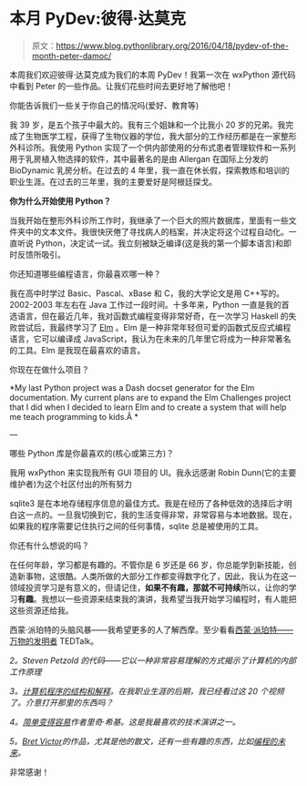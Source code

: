 # 本月 PyDev:彼得·达莫克

> 原文：<https://www.blog.pythonlibrary.org/2016/04/18/pydev-of-the-month-peter-damoc/>

本周我们欢迎彼得·达莫克成为我们的本周 PyDev！我第一次在 wxPython 源代码中看到 Peter 的一些作品。让我们花些时间去更好地了解他吧！

你能告诉我们一些关于你自己的情况吗(爱好、教育等)

我 39 岁，是五个孩子中最大的。我有三个姐妹和一个比我小 20 岁的兄弟。我完成了生物医学工程，获得了生物仪器的学位，我大部分的工作经历都是在一家整形外科诊所。我使用 Python 实现了一个供内部使用的分布式患者管理软件和一系列用于乳房植入物选择的软件，其中最著名的是由 Allergan 在国际上分发的 BioDynamic 乳房分析。在过去的 4 年里，我一直在休长假，探索教练和培训的职业生涯。在过去的三年里，我的主要爱好是阿根廷探戈。

**你为什么开始使用 Python？**

当我开始在整形外科诊所工作时，我继承了一个巨大的照片数据库，里面有一些文件夹中的文本文件。我很快厌倦了寻找病人的档案，并决定将这个过程自动化。一直听说 Python，决定试一试。我立刻被缺乏编译(这是我的第一个脚本语言)和即时反馈所吸引。
 

你还知道哪些编程语言，你最喜欢哪一种？

我在高中时学过 Basic、Pascal、xBase 和 C，我的大学论文是用 C++写的。2002-2003 年左右在 Java 工作过一段时间。十多年来，Python 一直是我的首选语言，但在最近几年，我对函数式编程变得非常好奇，在一次学习 Haskell 的失败尝试后，我最终学习了 [Elm](http://elm-lang.org/) 。Elm 是一种非常年轻但可爱的函数式反应式编程语言，它可以编译成 JavaScript，我认为在未来的几年里它将成为一种非常著名的工具。Elm 是我现在最喜欢的语言。
 

你现在在做什么项目？

*My last Python project was a Dash docset generator for the Elm documentation. My current plans are to expand the Elm Challenges project that I did when I decided to learn Elm and to create a system that will help me teach programming to kids.Â *

—

哪些 Python 库是你最喜欢的(核心或第三方)？

我用 wxPython 来实现我所有 GUI 项目的 UI。我永远感谢 Robin Dunn(它的主要维护者)为这个社区付出的所有努力

sqlite3 是在本地存储程序信息的最佳方式。我是在经历了各种低效的选择后才明白这一点的。一旦我切换到它，我的生活变得非常，非常容易与本地数据。现在，如果我的程序需要记住执行之间的任何事情，sqlite 总是被使用的工具。

你还有什么想说的吗？

在任何年龄，学习都是有趣的。不管你是 6 岁还是 66 岁，你总能学到新技能，创造新事物，这很酷。人类所做的大部分工作都变得数字化了，因此，我认为在这一领域投资学习是有意义的，但请记住，**如果不有趣，那就不可持续**所以，让你的学习**有趣**。我想以一些资源来结束我的演讲，我希望当我开始学习编程时，有人能把这些资源还给我。

西蒙·派珀特的头脑风暴——我希望更多的人了解西摩。至少看看[西蒙·派珀特——万物的发明者](https://www.youtube.com/watch?v=6-dFTmdX1kU) TEDTalk。

*2。Steven Petzold 的代码——它以一种非常容易理解的方式揭示了计算机的内部工作原理*

*3。[计算机程序的结构和解释](https://www.youtube.com/watch?v=2Op3QLzMgSY&list=PLE18841CABEA24090)。在我职业生涯的后期，我已经看过这 20 个视频了。介意打开那里的东西吗？*

*4。[简单变得容易](http://www.infoq.com/presentations/Simple-Made-Easy)作者里奇·希基。这是我最喜欢的技术演讲之一。*

*5。[Bret Victor](http://worrydream.com/)的作品，尤其是他的散文，还有一些有趣的东西，比如[编程的未来](https://vimeo.com/71278954)。*

非常感谢！